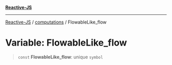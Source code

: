 [**Reactive-JS**](../../README.md)

***

[Reactive-JS](../../README.md) / [computations](../README.md) / FlowableLike\_flow

# Variable: FlowableLike\_flow

> `const` **FlowableLike\_flow**: unique `symbol`
